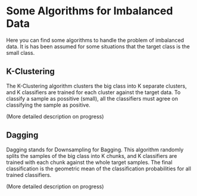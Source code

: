 # Some Algorithms for Imbalanced Data

Here you can find some algorithms to handle the problem of imbalanced data. It is has been assumed for some situations that the target class is the small class.

## K-Clustering

The K-Clustering algorithm clusters the big class into K separate clusters, and K classifiers are trained for each cluster against the target data. To classify a sample as possitive (small), all the classifiers must agree on classifying the sample as positive.

(More detailed description on progress)

## Dagging

Dagging stands for Downsampling for Bagging. This algorithm randomly splits the samples of the big class into K chunks, and K classifiers are trained with each chunk against the whole target samples. The final classification is the geometric mean of the classification  probabilities for all trained classifiers.

(More detailed description on progress)
